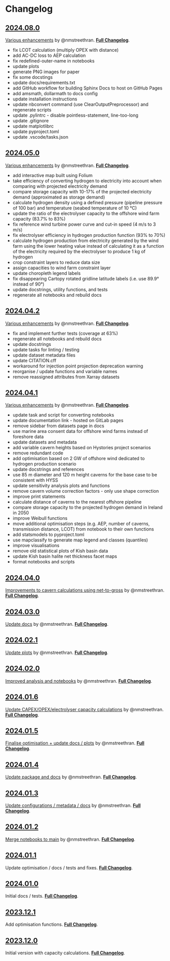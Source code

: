 # Changelog

## [2024.08.0](https://github.com/wind-to-hydrogen-toolkit/hydrogen-salt-storage/tree/2024.08.0)

[Various enhancements](https://github.com/wind-to-hydrogen-toolkit/hydrogen-salt-storage/pull/13) by @nmstreethran.
[**Full Changelog**](https://github.com/wind-to-hydrogen-toolkit/hydrogen-salt-storage/compare/2024.05.0...2024.08.0).

- fix LCOT calculation (multiply OPEX with distance)
- add AC-DC loss to AEP calculation
- fix redefined-outer-name in notebooks
- update plots
- generate PNG images for paper
- fix some docstings
- update docs/requirements.txt
- add GitHub workflow for building Sphinx Docs to host on GitHub Pages
- add amsmath, dollarmath to docs config
- update installation instructions
- update nbconvert command (use ClearOutputPreprocessor) and regenerate scripts
- update .pylintrc - disable pointless-statement, line-too-long
- update .gitignore
- update matplotlibrc
- update pyproject.toml
- update .vscode/tasks.json

## [2024.05.0](https://github.com/wind-to-hydrogen-toolkit/hydrogen-salt-storage/tree/2024.05.0)

[Various enhancements](https://github.com/wind-to-hydrogen-toolkit/hydrogen-salt-storage/pull/12) by @nmstreethran.
[**Full Changelog**](https://github.com/wind-to-hydrogen-toolkit/hydrogen-salt-storage/compare/2024.04.2...2024.05.0).

- add interactive map built using Folium
- take efficiency of converting hydrogen to electricity into account when comparing with projected electricity demand
- compare storage capacity with 10-17% of the projected electricity demand (approximated as storage demand)
- calculate hydrogen density using a defined pressure (pipeline pressure of 100 bar) and temperature (seabed temperature of 10 °C)
- update the ratio of the electrolyser capacity to the offshore wind farm capacity (83.7% to 83%)
- fix reference wind turbine power curve and cut-in speed (4 m/s to 3 m/s)
- fix electrolyser efficiency in hydrogen production function (93% to 70%)
- calculate hydrogen production from electricity generated by the wind farm using the lower heating value instead of calculating it as a function of the electricity required by the electrolyser to produce 1 kg of hydrogen
- crop constraint layers to reduce data size
- assign capacities to wind farm constraint layer
- update choropleth legend labels
- fix disappearing Cartopy rotated gridline latitude labels (i.e. use 89.9° instead of 90°)
- update docstrings, utility functions, and tests
- regenerate all notebooks and rebuild docs

## [2024.04.2](https://github.com/wind-to-hydrogen-toolkit/hydrogen-salt-storage/tree/2024.04.2)

[Various enhancements](https://github.com/wind-to-hydrogen-toolkit/hydrogen-salt-storage/pull/11) by @nmstreethran.
[**Full Changelog**](https://github.com/wind-to-hydrogen-toolkit/hydrogen-salt-storage/compare/2024.04.1...2024.04.2).

- fix and implement further tests (coverage at 63%)
- regenerate all notebooks and rebuild docs
- update docstrings
- update tasks for linting / testing
- update dataset metadata files
- update CITATION.cff
- workaround for injection point projection deprecation warning
- reorganise / update functions and variable names
- remove reassigned attributes from Xarray datasets

## [2024.04.1](https://github.com/wind-to-hydrogen-toolkit/hydrogen-salt-storage/tree/2024.04.1)

[Various enhancements](https://github.com/wind-to-hydrogen-toolkit/hydrogen-salt-storage/pull/10) by @nmstreethran.
[**Full Changelog**](https://github.com/wind-to-hydrogen-toolkit/hydrogen-salt-storage/compare/2024.04.0...2024.04.1).

- update task and script for converting notebooks
- update documentation link - hosted on GitLab pages
- remove sidebar from datasets page in docs
- use marine area consent data for offshore wind farms instead of foreshore data
- update datasets and metadata
- add variable cavern heights based on Hystories project scenarios
- remove redundant code
- add optimisation based on 2 GW of offshore wind dedicated to hydrogen production scenario
- update docstrings and references
- use 85 m diameter and 120 m height caverns for the base case to be consistent with HYSS
- update sensitivity analysis plots and functions
- remove cavern volume correction factors - only use shape correction
- improve print statements
- calculate distance of caverns to the nearest offshore pipeline
- compare storage capacity to the projected hydrogen demand in Ireland in 2050
- improve Weibull functions
- move additional optimisation steps (e.g. AEP, number of caverns, transmission distance, LCOT) from notebook to their own functions
- add statsmodels to pyproject.toml
- use mapclassify to generate map legend and classes (quantiles)
- improve visualisations
- remove old statistical plots of Kish basin data
- update Kish basin halite net thickness facet maps
- format notebooks and scripts

## [2024.04.0](https://github.com/wind-to-hydrogen-toolkit/hydrogen-salt-storage/tree/2024.04.0)

[Improvements to cavern calculations using net-to-gross](https://github.com/wind-to-hydrogen-toolkit/hydrogen-salt-storage/pull/9) by @nmstreethran.
[**Full Changelog**](https://github.com/wind-to-hydrogen-toolkit/hydrogen-salt-storage/compare/2024.03.0...2024.04.0).

## [2024.03.0](https://github.com/wind-to-hydrogen-toolkit/hydrogen-salt-storage/tree/2024.03.0)

[Update docs](https://github.com/wind-to-hydrogen-toolkit/hydrogen-salt-storage/pull/8) by @nmstreethran.
[**Full Changelog**](https://github.com/wind-to-hydrogen-toolkit/hydrogen-salt-storage/compare/2024.02.1...2024.03.0).

## [2024.02.1](https://github.com/wind-to-hydrogen-toolkit/hydrogen-salt-storage/tree/2024.02.1)

[Update plots](https://github.com/wind-to-hydrogen-toolkit/hydrogen-salt-storage/pull/7) by @nmstreethran.
[**Full Changelog**](https://github.com/wind-to-hydrogen-toolkit/hydrogen-salt-storage/compare/2024.02.0...2024.02.1).

## [2024.02.0](https://github.com/wind-to-hydrogen-toolkit/hydrogen-salt-storage/tree/2024.02.0)

[Improved analysis and notebooks](https://github.com/wind-to-hydrogen-toolkit/hydrogen-salt-storage/pull/6) by @nmstreethran.
[**Full Changelog**](https://github.com/wind-to-hydrogen-toolkit/hydrogen-salt-storage/compare/2024.01.6...2024.02.0).

## [2024.01.6](https://github.com/wind-to-hydrogen-toolkit/hydrogen-salt-storage/tree/2024.01.6)

[Update CAPEX/OPEX/electrolyser capacity calculations](https://github.com/wind-to-hydrogen-toolkit/hydrogen-salt-storage/pull/5) by @nmstreethran.
[**Full Changelog**](https://github.com/wind-to-hydrogen-toolkit/hydrogen-salt-storage/compare/2024.01.5...2024.01.6).

## [2024.01.5](https://github.com/wind-to-hydrogen-toolkit/hydrogen-salt-storage/tree/2024.01.5)

[Finalise optimisation + update docs / plots](https://github.com/wind-to-hydrogen-toolkit/hydrogen-salt-storage/pull/4) by @nmstreethran.
[**Full Changelog**](https://github.com/wind-to-hydrogen-toolkit/hydrogen-salt-storage/compare/2024.01.4...2024.01.5).

## [2024.01.4](https://github.com/wind-to-hydrogen-toolkit/hydrogen-salt-storage/tree/2024.01.4)

[Update package and docs](https://github.com/wind-to-hydrogen-toolkit/hydrogen-salt-storage/pull/3) by @nmstreethran.
[**Full Changelog**](https://github.com/wind-to-hydrogen-toolkit/hydrogen-salt-storage/compare/2024.01.3...2024.01.4).

## [2024.01.3](https://github.com/wind-to-hydrogen-toolkit/hydrogen-salt-storage/tree/2024.01.3)

[Update configurations / metadata / docs](https://github.com/wind-to-hydrogen-toolkit/hydrogen-salt-storage/pull/2) by @nmstreethran.
[**Full Changelog**](https://github.com/wind-to-hydrogen-toolkit/hydrogen-salt-storage/compare/2024.01.2...2024.01.3).

## [2024.01.2](https://github.com/wind-to-hydrogen-toolkit/hydrogen-salt-storage/tree/2024.01.2)

[Merge notebooks to main](https://github.com/wind-to-hydrogen-toolkit/hydrogen-salt-storage/pull/1) by @nmstreethran.
[**Full Changelog**](https://github.com/wind-to-hydrogen-toolkit/hydrogen-salt-storage/compare/2024.01.1...2024.01.2).

## [2024.01.1](https://github.com/wind-to-hydrogen-toolkit/hydrogen-salt-storage/tree/2024.01.1)

Update optimisation / docs / tests and fixes.
[**Full Changelog**](https://github.com/wind-to-hydrogen-toolkit/hydrogen-salt-storage/compare/2024.01.0...2024.01.1).

## [2024.01.0](https://github.com/wind-to-hydrogen-toolkit/hydrogen-salt-storage/tree/2024.01.0)

Initial docs / tests.
[**Full Changelog**](https://github.com/wind-to-hydrogen-toolkit/hydrogen-salt-storage/compare/2023.12.1...2024.01.0).

## [2023.12.1](https://github.com/wind-to-hydrogen-toolkit/hydrogen-salt-storage/tree/2022.12.1)

Add optimisation functions.
[**Full Changelog**](https://github.com/wind-to-hydrogen-toolkit/hydrogen-salt-storage/compare/2023.12.0...2023.12.1).

## [2023.12.0](https://github.com/wind-to-hydrogen-toolkit/hydrogen-salt-storage/tree/2022.12.0)

Initial version with capacity calculations.
[**Full Changelog**](https://github.com/wind-to-hydrogen-toolkit/hydrogen-salt-storage/commits/2023.12.0).
